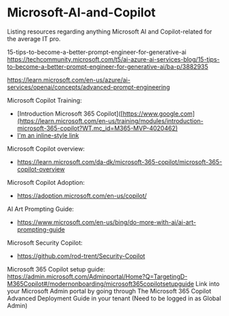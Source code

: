 # Microsoft-AI-and-Copilot
Listing resources regarding anything Microsoft AI and Copilot-related for the average IT pro.

15-tips-to-become-a-better-prompt-engineer-for-generative-ai
https://techcommunity.microsoft.com/t5/ai-azure-ai-services-blog/15-tips-to-become-a-better-prompt-engineer-for-generative-ai/ba-p/3882935

https://learn.microsoft.com/en-us/azure/ai-services/openai/concepts/advanced-prompt-engineering

Microsoft Copilot Training:
- [Introduction Microsoft 365 Copilot]([https://www.google.com](https://learn.microsoft.com/en-us/training/modules/introduction-microsoft-365-copilot?WT.mc_id=M365-MVP-4020462)
- [I'm an inline-style link](https://www.google.com)

Microsoft Copilot overview:
- https://learn.microsoft.com/da-dk/microsoft-365-copilot/microsoft-365-copilot-overview

Microsoft Copilot Adoption:
- https://adoption.microsoft.com/en-us/copilot/

AI Art Prompting Guide:
- https://www.microsoft.com/en-us/bing/do-more-with-ai/ai-art-prompting-guide

Microsoft Security Copilot:
- https://github.com/rod-trent/Security-Copilot

Microsoft 365 Copilot setup guide:
https://admin.microsoft.com/Adminportal/Home?Q=TargetingD-M365Copilot#/modernonboarding/microsoft365copilotsetupguide
Link into your Microsoft Admin portal by going through The Microsoft 365 Copilot Advanced Deployment Guide in your tenant (Need to be logged in as Global Admin)
